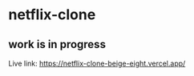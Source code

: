 
# netflix-clone

## work is in progress


Live link: https://netflix-clone-beige-eight.vercel.app/
